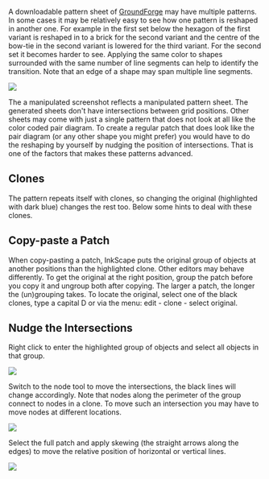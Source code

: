 A downloadable pattern sheet of [GroundForge] may have multiple patterns. In some cases it may be relatively easy to see how one pattern is reshaped in another one. For example in the first set below the hexagon of the first variant is reshaped in to a brick for the second variant and the centre of the bow-tie in the second variant is lowered for the third variant. For the second set it becomes harder to see. Applying the same color to shapes surrounded with the same number of line segments can help to identify the transition. Note that an edge of a shape may span multiple line segments.

[GroundForge]: https://d-bl.github.io/GroundForge/
[patterns]: https://github.com/d-bl/GroundForge/tree/gh-pages/patterns

![](https://raw.githubusercontent.com/wiki/d-bl/GroundForge/images/reshape.png)

The a manipulated screenshot reflects a manipulated pattern sheet. The generated sheets don't have intersections between grid positions. Other sheets may come with just a single pattern that does not look at all like the color coded pair diagram. To create a regular patch that does look like the pair diagram (or any other shape you might prefer) you would have to do the reshaping by yourself by nudging the position of intersections. That is one of the factors that makes these patterns advanced.

Clones
------

The pattern repeats itself with clones, so changing the original (highlighted with dark blue) changes the rest too. Below some hints to deal with these clones.

Copy-paste a Patch
------------------

When copy-pasting a patch, InkScape puts the original group of objects at another positions than the highlighted clone. Other editors may behave differently. To get the original at the right position, group the patch before you copy it and ungroup both after copying. The larger a patch, the longer the (un)grouping takes. To locate the original, select one of the black clones, type a capital D or via the menu: edit - clone - select original.

Nudge the Intersections
-----------------------

Right click to enter the highlighted group of objects and select all objects in that group.

![](https://raw.githubusercontent.com/wiki/d-bl/GroundForge/images/original.png)

Switch to the node tool to move the intersections, the black lines will change accordingly. Note that nodes along the perimeter of the group connect to nodes in a clone. To move such an intersection you may have to move nodes at different locations.

![](https://raw.githubusercontent.com/wiki/d-bl/GroundForge/images/nodes.png)

Select the full patch and apply skewing (the straight arrows along the edges) to move the relative position of horizontal or vertical lines.

![](https://raw.githubusercontent.com/wiki/d-bl/GroundForge/images/skew.png)
